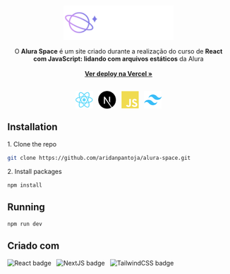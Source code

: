 <p align="center">
  <img src="https://github.com/aridanpantoja/alura-space/blob/main/public/images/logo.png" alt="Alura Space Logo" width="250">
</p>

<p align="center">
  O <strong>Alura Space</strong> é um site criado durante a realização do curso de <strong>React com JavaScript: lidando com arquivos estáticos</strong>  da Alura
  <br>
  <br>
  <a href="https://alura-space-chi-ashy.vercel.app"><strong>Ver deploy na Vercel »</strong></a>
  <br>
  <br>
</p>
<div align="center" style="display: inline_block">
  <img align="center" alt="tech-react" width="40" src="https://raw.githubusercontent.com/devicons/devicon/master/icons/react/react-original.svg">
  &nbsp;
  <img align="center" alt="tech-nextjs" width="40" src="https://raw.githubusercontent.com/devicons/devicon/master/icons/nextjs/nextjs-original.svg">
  &nbsp;
  <img align="center" alt="tech-javascript" width="40" src="https://raw.githubusercontent.com/devicons/devicon/master/icons/javascript/javascript-plain.svg">
  &nbsp;
  <img align="center" alt="tech-tailwind" width="40" src="https://raw.githubusercontent.com/devicons/devicon/master/icons/tailwindcss/tailwindcss-plain.svg">
</div>
  
<h2>Installation</h2>
<p>1. Clone the repo</p>

```bash
git clone https://github.com/aridanpantoja/alura-space.git
```
<p>2. Install packages</p>

```bash
npm install
```
<h2>Running</h2>

```bash
npm run dev
```

<h2>Criado com</h2>

<div style="display: inline_block">
  <img src="https://img.shields.io/badge/React-20232A?style=for-the-badge&logo=react&logoColor=61DAFB" alt="React badge"/>
  &nbsp;
  <img src="https://img.shields.io/badge/next.js-000000?style=for-the-badge&logo=nextdotjs&logoColor=white" alt="NextJS badge"/>
  &nbsp;
  <img src="https://img.shields.io/badge/Tailwind_CSS-3490DC?style=for-the-badge&logo=tailwind-css&logoColor=white" alt="TailwindCSS badge"/>
</div>



